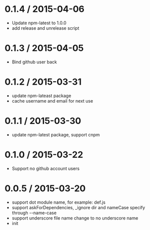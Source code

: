 
0.1.4 / 2015-04-06
==================

  * Update npm-latest to 1.0.0
  * add release and unrelease script


0.1.3 / 2015-04-05
==================

  * Bind github user back


0.1.2 / 2015-03-31
==================

  * update npm-lateast package
  * cache username and email for next use


0.1.1 / 2015-03-30
==================

  * update npm-latest package, support cnpm


0.1.0 / 2015-03-22
==================

  * Support no github account users


0.0.5 / 2015-03-20
==================

  * support dot module name, for example: def.js
  * support askForDependencies, _ignore dir and nameCase specify through --name-case
  * support underscore file name change to no underscore name
  * init

